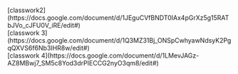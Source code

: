 

<br>
[classwork2](https://docs.google.com/document/d/1JEguCVfBNDT0IAx4pGrXz5g15RATbJVo_cJFU0V_iRE/edit#)

<br>
[classwork 3](https://docs.google.com/document/d/1Q3MZ31Bj_ONSpCwhyawNdsyK2PgqQXVS6f6Nb3IHR8w/edit#)

<br>
[classwork 4](https://docs.google.com/document/d/1LMevJAGz-AZ8MBwj7_SM5c8Yod3drPIECCG2nyO3qm8/edit#)
